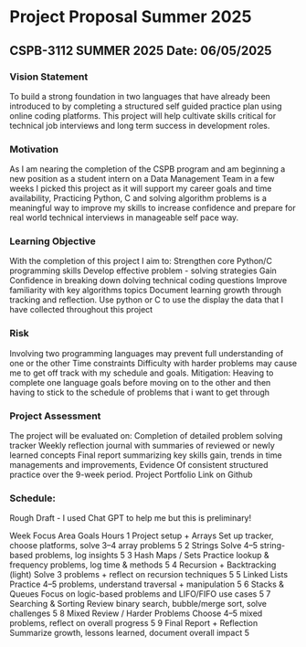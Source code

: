 # Project Proposal  Summer 2025

CSPB-3112 SUMMER 2025
Date: 06/05/2025
--- 
### Vision Statement 
To build a strong foundation in two languages that have already been introduced to by completing a structured self guided practice plan using online coding platforms. This project will help cultivate skills critical for technical job interviews and long term success in development roles. 
### Motivation
As I am nearing the completion of the CSPB program and am beginning a new position as a student intern on a Data Management Team in a few weeks I picked this project as it will support my career goals and time availability, Practicing Python, C and solving algorithm problems is a meaningful way to improve my skills to increase confidence and prepare for real world technical interviews in manageable self pace way. 
### Learning Objective 
With the completion of this project I aim to: 
Strengthen core Python/C programming skills 
Develop effective problem - solving strategies 
Gain Confidence in breaking down dolving technical coding questions 
Improve familiarity with key algorithms topics
Document learning growth through tracking and reflection.
Use python or C to use the display the data that I have collected throughout this project 
### Risk 
Involving two programming languages may prevent full understanding of one or the other 
Time constraints 
Difficulty with harder problems may cause me to get off track with my schedule and goals. 
Mitigation: Heaving to complete one language goals before moving on to the other and then having to stick to the schedule of problems that i want to get through 
### Project Assessment 
The project will be evaluated on: 
Completion of detailed problem solving tracker 
Weekly reflection journal with summaries of reviewed or newly learned concepts 
Final report summarizing key skills gain, trends in time managements and improvements, 
Evidence Of consistent structured practice over the 9-week period. 
Project Portfolio Link on Github 
### Schedule: 
Rough Draft - I used Chat GPT to help me but this is preliminary! 

Week
Focus Area
Goals
Hours
1
Project setup + Arrays
Set up tracker, choose platforms, solve 3–4 array problems
5
2
Strings
Solve 4–5 string-based problems, log insights
5
3
Hash Maps / Sets
Practice lookup & frequency problems, log time & methods
5
4
Recursion + Backtracking (light)
Solve 3 problems + reflect on recursion techniques
5
5
Linked Lists
Practice 4–5 problems, understand traversal + manipulation
5
6
Stacks & Queues
Focus on logic-based problems and LIFO/FIFO use cases
5
7
Searching & Sorting
Review binary search, bubble/merge sort, solve challenges
5
8
Mixed Review / Harder Problems
Choose 4–5 mixed problems, reflect on overall progress
5
9
Final Report + Reflection
Summarize growth, lessons learned, document overall impact
5


